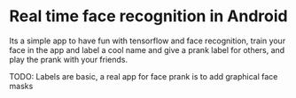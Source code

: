 
# Real time face recognition in Android 

Its a simple app to have fun with tensorflow and face recognition, train your face in the app and label a cool name and give a prank label for others, and play the prank with your friends.

TODO:
Labels are basic,  a real app for face prank is to add graphical face masks



